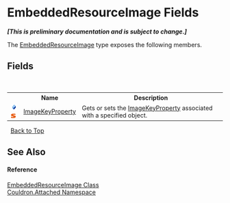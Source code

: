 # EmbeddedResourceImage Fields
 _**\[This is preliminary documentation and is subject to change.\]**_

The <a href="T_Couldron_Attached_EmbeddedResourceImage">EmbeddedResourceImage</a> type exposes the following members.


## Fields
&nbsp;<table><tr><th></th><th>Name</th><th>Description</th></tr><tr><td>![Public field](media/pubfield.gif "Public field")![Static member](media/static.gif "Static member")</td><td><a href="F_Couldron_Attached_EmbeddedResourceImage_ImageKeyProperty">ImageKeyProperty</a></td><td>
Gets or sets the <a href="F_Couldron_Attached_EmbeddedResourceImage_ImageKeyProperty">ImageKeyProperty</a> associated with a specified object.</td></tr></table>&nbsp;
<a href="#embeddedresourceimage-fields">Back to Top</a>

## See Also


#### Reference
<a href="T_Couldron_Attached_EmbeddedResourceImage">EmbeddedResourceImage Class</a><br /><a href="N_Couldron_Attached">Couldron.Attached Namespace</a><br />